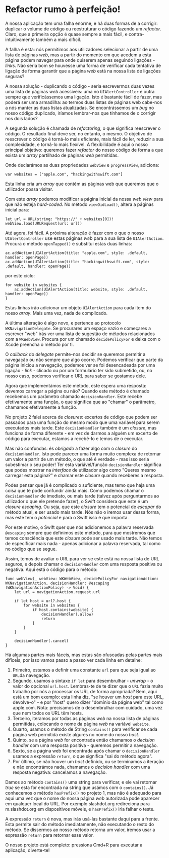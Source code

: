 # Refactor rumo à perfeição!

<!-- YOUTUBE: 4GfOfx9z3Ss -->

A nossa aplicação tem uma falha enorme, e há duas formas de a corrigir: duplicar o volume de código ou reestruturar o código fazendo um *refactor*. Claro, que a primeira opção é quase sempre a mais fácil, e contra-intuitivamente também a mais difícil.  

A falha é esta: nós permitimos aos utilizadores selecionar a partir de uma lista de páginas *web*, mas a partir do momento em que acedem a esta página podem navegar para onde quiserem apenas seguindo ligações - *links*. Não seria bom se houvesse uma forma de verificar cada tentativa de ligação de forma garantir que a página *web* está na nossa lista de ligações seguras?

A nossa solução - duplicando o código - seria escrevermos duas vezes uma lista de páginas *web* acessíveis: uma no `UIAlertController` e outra sempre que verificássemos uma ligação. Isto é bastante fácil de fazer, mas poderá ser uma armadilha: ao termos duas listas de páginas web cabe-nos a nós manter as duas listas atualizadas. Se encontrássemos um *bug* no nosso código duplicado, iríamos lembrar-nos que tínhamos de o corrigir nos dois lados?

A segunda solução é chamada de *refactoring*, o que significa reescrever o código. O resultado final deve ser, no entanto, o mesmo. O objetivo de reescrever o código é torná-lo mais eficiente, mais fácil de ler, reduzir a sua complexidade, e torná-lo mais flexível. A flexibilidade é aqui o nosso principal objetivo: queremos fazer *refactor* do nosso código de forma a que exista um *array* partilhado de páginas *web* permitidas.

Onde declarámos as duas propriedades `webView` e `progressView`, adiciona:

    var websites = ["apple.com", "hackingwithswift.com"]

Esta linha cria um *array* que contém as páginas web que queremos que o utilizador possa visitar.

Com este *array* podemos modificar a página inicial da nossa *web view* para que não esteja *hard-coded*. No método `viewDidLoad()`, altera a páginas inicial para:

    let url = URL(string: "https://" + websites[0])!
    webView.load(URLRequest(url: url))

Até agora, foi fácil. A próxima alteração é fazer com o que o nosso `UIAlertController` use estas páginas *web* para a sua lista de `UIAlertAction`. Procura o método  `openTapped()` e substitui estas duas linhas:

    ac.addAction(UIAlertAction(title: "apple.com", style: .default, handler: openPage))
    ac.addAction(UIAlertAction(title: "hackingwithswift.com", style: .default, handler: openPage))

por este ciclo:

    for website in websites {
        ac.addAction(UIAlertAction(title: website, style: .default, handler: openPage))
    }

Estas linhas irão adicionar um objeto `UIAlertAction` para cada item do nosso *array*. Mais uma vez, nada de complicado.

A última alteração é algo novo, e pertence ao protocolo `WKNavigationDelegate`. Se procurares um espaço vazio e começares a escrever "web" irás ver uma lista de sugestão de métodos relacionados com a `WKWebView`. Procura por um chamado `decidePolicyFor` e deixa com o Xcode preencha o método por ti.

O *callback* do *delegate* permite-nos decidir se queremos permitir a navegação ou não sempre que algo ocorre. Podemos verificar que parte da página iniciou a navegação, podemos ver se foi desencadeada por uma ligação - *link* - clicado ou por um formulário ter sido submetido, ou, no nosso caso, podemos verificar o URL para saber se gostamos dele.

Agora que implementámos este método, este espera uma resposta: devemos carregar a página ou não? Quando este método é chamado recebemos um parâmetro chamado `decisionHandler`. Este recebe efetivamente uma função, o que significa que ao "chamar" o parâmetro, chamamos efetivamente a função.

No projeto 2 falei acerca de *closures*: excertos de código que podem ser passados para uma função do mesmo modo que uma variável para serem executados mais tarde. Este `decisionHandler` também é um *closure*, mas funciona de forma diferente - em vez de darmos a alguém um excerto de código para executar, estamos a recebê-lo e temos de o executar.

Mas não confundas: és *obrigado* a fazer algo com o *closure* do `decisionHandler`. Isto pode parecer uma forma muito complexa de retornar um valor a partir de um método, o que até é verdade - mas isso seria subestimar o seu poder! Ter esta variável/função `decisionHandler` significa que podes mostrar na *interface* de utilizador algo como "Queres mesmo carregar esta página?" e chamar este *closure* quando receberes a resposta.

Podes pensar que já é complicado o suficiente, mas temo que haja uma coisa que te pode confundir ainda mais. Como podemos chamar o `decisionHandler` de imediato, ou mais tarde (talvez após perguntarmos ao utilizador o que ele pretende fazer), o Swift considera que este é um *closure escaping*. Ou seja, que este *closure* tem o potencial de *escapar* do método atual, e ser usado mais tarde. Nós não o iremos usar dessa forma, mas este tem o *potencial* e para o Swift isso é que importa.

Por este motivo, o Swift quer que nós adicionemos a palavra reservada `@escaping` sempre que definimos este método, para que mostremos que temos consciência que este *closure* pode ser usado mais tarde. Não temos de especificar mais nada - apenas adicionar a palavra reservada, tal como no código que se segue.

Assim, temos de avaliar o URL para ver se este está na nossa lista de URL seguros, e depois chamar o `decisionHandler` com uma resposta positiva ou negativa. Aqui está o código para o método:

    func webView(_ webView: WKWebView, decidePolicyFor navigationAction: WKNavigationAction, decisionHandler: @escaping (WKNavigationActionPolicy) -> Void) {
        let url = navigationAction.request.url

        if let host = url?.host {
            for website in websites {
                if host.contains(website) {
                    decisionHandler(.allow)
                    return
                }
            }
        }

        decisionHandler(.cancel)
    }

Há algumas partes mais fáceis, mas estas são ofuscadas pelas partes mais difíceis, por isso vamos passo a passo ver cada linha em detalhe:

1. Primeiro, estamos a definir uma constante `url`  para que seja igual ao `URL`da navegação.
2. Segundo, usamos a sintaxe `if let` para desembrulhar - *unwrap* - o valor do opcional  `url.host`. Lembras-te de te dizer que o `URL` fazia muito trabalho por nós a processar os URL de forma apropriada? Bem, aqui está um bom exemplo: esta linha diz, "se houver um *host* para este URL, devolve-o" - e por "host" quero dizer "domínio da página web" tal como apple.com. Nota: precisamos de o desembrulhar com cuidado, uma vez que nem todos os URL têm hosts.
3. Terceiro, iteramos por todas as páginas *web* na nossa lista de páginas permitidas, colocando o nome da página *web* na variável `website`.
4. Quarto, usamos o método de String `contains()` para verificar se cada página web permitida existe algures no nome do nosso *host*.
5. Quinto, se a página *web* for encontrada então chamamos o *decision handler* com uma resposta positiva - queremos permitir a navegação.
6. Sexto, se a página web foi encontrada após chamar o `decisionHandler` usamos a expressão `return`, o que significa "sai do método agora".
7. Por último, se não houver um *host* definido, ou se terminamos a iteração e não encontrámos nada, chamamos o *decision handler* com uma resposta negativa: cancelamos a navegação.

Damos ao método `contains()` uma string para verificar, e ele vai retornar *true* se esta for encontrada na string que usámos com o `contains()`. Já conhecemos o método 
`hasPrefix()` no projeto 1, mas não é adequado para aqui uma vez que o nome do nossa página *web* autorizada pode aparecer em qualquer local do URL. Por exemplo slashdot.org redireciona para m.slashdot.org em dispositivos móveis, e `hasPrefix()` iria falhar o teste.

A expressão `return` é nova, mas irás usá-las bastante daqui para a frente. Esta permite sair do método imediatamente, não executando o resto do método. Se dissermos ao nosso método retorna um valor, iremos usar a expressão `return` para retornar esse valor.

O nosso projeto está completo: pressiona Cmd+R para executar a aplicação, diverte-te!

